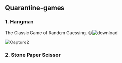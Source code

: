 ## Quarantine-games
### 1. Hangman
The Classic Game of Random Guessing. 😌![download](https://user-images.githubusercontent.com/47412487/77945197-e4c9f100-72dd-11ea-85b9-0c84c0668e7b.png)

![Capture2](https://user-images.githubusercontent.com/47412487/78062000-a995f380-73ab-11ea-9b24-f91803f7f355.PNG)
### 2. Stone Paper Scissor


